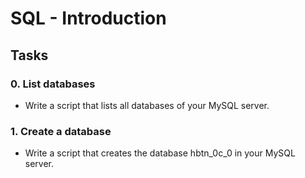 # SQL - Introduction

## Tasks

### 0. List databases

- Write a script that lists all databases of your MySQL server.

### 1. Create a database

- Write a script that creates the database hbtn_0c_0 in your MySQL server.
